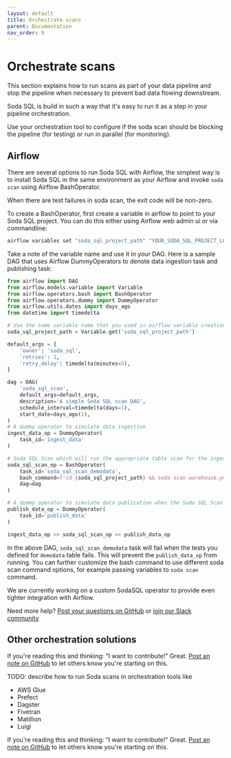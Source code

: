 ```yaml
---
layout: default
title: Orchestrate scans
parent: Documentation
nav_order: 9
---
```


# Orchestrate scans

This section explains how to run scans as part of your data pipeline and
stop the pipeline when necessary to prevent bad data flowing downstream.

Soda SQL is build in such a way that it's easy to run it as a step in your
pipeline orchestration.

Use your orchestration tool to configure if the soda scan should be blocking the pipeline
(for testing) or run in parallel (for monitoring).

## Airflow

There are several options to run Soda SQL with Airflow, the simplest way is to
install Soda SQL in the same environment as your Airflow and invoke `soda scan`
using Airflow BashOperator.

When there are test failures in soda scan, the exit code will be non-zero.

To create a BashOperator, first create a variable in airflow to point to your
Soda SQL project. You can do this either using Airflow web admin ui or via
commandline:

```bash
airflow variables set "soda_sql_project_path" "YOUR_SODA_SQL_PROJECT_LOCATION"
```

Take a note of the variable name and use it in your DAG. Here is a sample DAG
that uses Airflow DummyOperators to denote data ingestion task and publishing
task:

```python
from airflow import DAG
from airflow.models.variable import Variable
from airflow.operators.bash import BashOperator
from airflow.operators.dummy import DummyOperator
from airflow.utils.dates import days_ago
from datetime import timedelta

# Use the same variable name that you used in airflow variable creation
soda_sql_project_path = Variable.get('soda_sql_project_path')

default_args = {
    'owner': 'soda_sql',
    'retries': 1,
    'retry_delay': timedelta(minutes=5),
}

dag = DAG(
    'soda_sql_scan',
    default_args=default_args,
    description='A simple Soda SQL scan DAG',
    schedule_interval=timedelta(days=1),
    start_date=days_ago(1),
)
# A dummy operator to simulate data ingestion
ingest_data_op = DummyOperator(
    task_id='ingest_data'
)

# Soda SQL Scan which will run the appropriate table scan for the ingestion
soda_sql_scan_op = BashOperator(
    task_id='soda_sql_scan_demodata',
    bash_command=f'cd {soda_sql_project_path} && soda scan warehouse.yml tables/demodata.yml',
    dag=dag
)

# A dummy operator to simulate data publication when the Soda SQL Scan task is successful
publish_data_op = DummyOperator(
    task_id='publish_data'
)

ingest_data_op >> soda_sql_scan_op >> publish_data_op

```

In the above DAG, `soda_sql_scan_demodata` task will fail when the tests you
defined for `demodata` table fails. This will prevent the `publish_data_op` from
running. You can further customize the bash command to use different soda scan command
options, for example passing variables to `soda scan` command.

We are currently working on a custom SodaSQL operator to provide even tighter
integration with Airflow.

Need more help? [Post your questions on GitHub](https://github.com/sodadata/soda-sql/discussions)
or [join our Slack community](https://join.slack.com/t/soda-community/shared_invite/zt-m77gajo1-nXJF7JtbbRht2zwaiLb9pg)

## Other orchestration solutions

If you're reading this and thinking: "I want to contribute!" Great.
[Post an note on GitHub](https://github.com/sodadata/soda-sql/discussions) to let
others know you're starting on this.

TODO: describe how to run Soda scans in orchestration tools like

* AWS Glue
* Prefect
* Dagster
* Fivetran
* Matillion
* Luigi

If you're reading this and thinking: "I want to contribute!" Great.
[Post an note on GitHub](https://github.com/sodadata/soda-sql/discussions) to let others know
you're starting on this.
